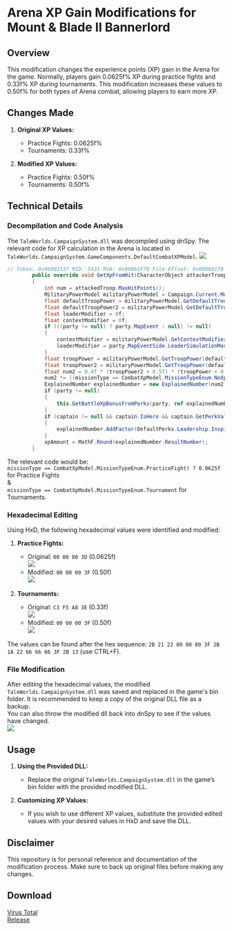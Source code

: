 # Arena XP Gain Modifications for Mount & Blade II Bannerlord

## Overview

This modification changes the experience points (XP) gain in the Arena for the game. Normally, players gain 0.0625f% XP during practice fights and 0.33f% XP during tournaments. This modification increases these values to 0.50f% for both types of Arena combat, allowing players to earn more XP.

## Changes Made

1. **Original XP Values:**
    - Practice Fights: 0.0625f%
    - Tournaments: 0.33f%

2. **Modified XP Values:**
    - Practice Fights: 0.50f%
    - Tournaments: 0.50f%

## Technical Details

### Decompilation and Code Analysis

The `TaleWorlds.CampaignSystem.dll` was decompiled using dnSpy. The relevant code for XP calculation in the Arena is located in `TaleWorlds.CampaignSystem.GameComponents.DefaultCombatXPModel`.
![](https://github.com/Aardenfell/M-BIIarenaXP/blob/main/files/images/dnySpy1.png)

```csharp
// Token: 0x06001537 RID: 5431 RVA: 0x00061F70 File Offset: 0x00060170
		public override void GetXpFromHit(CharacterObject attackerTroop, CharacterObject captain, CharacterObject attackedTroop, PartyBase party, int damage, bool isFatal, CombatXpModel.MissionTypeEnum missionType, out int xpAmount)
		{
			int num = attackedTroop.MaxHitPoints();
			MilitaryPowerModel militaryPowerModel = Campaign.Current.Models.MilitaryPowerModel;
			float defaultTroopPower = militaryPowerModel.GetDefaultTroopPower(attackedTroop);
			float defaultTroopPower2 = militaryPowerModel.GetDefaultTroopPower(attackerTroop);
			float leaderModifier = 0f;
			float contextModifier = 0f;
			if (((party != null) ? party.MapEvent : null) != null)
			{
				contextModifier = militaryPowerModel.GetContextModifier(attackedTroop, party.Side, party.MapEvent.SimulationContext);
				leaderModifier = party.MapEventSide.LeaderSimulationModifier;
			}
			float troopPower = militaryPowerModel.GetTroopPower(defaultTroopPower, leaderModifier, contextModifier);
			float troopPower2 = militaryPowerModel.GetTroopPower(defaultTroopPower2, leaderModifier, contextModifier);
			float num2 = 0.4f * (troopPower2 + 0.5f) * (troopPower + 0.5f) * (float)(MathF.Min(damage, num) + (isFatal ? num : 0));
			num2 *= ((missionType == CombatXpModel.MissionTypeEnum.NoXp) ? 0f : ((missionType == CombatXpModel.MissionTypeEnum.PracticeFight) ? 0.0625f : ((missionType == CombatXpModel.MissionTypeEnum.Tournament) ? 0.33f : ((missionType == CombatXpModel.MissionTypeEnum.SimulationBattle) ? 0.9f : ((missionType == CombatXpModel.MissionTypeEnum.Battle) ? 1f : 1f)))));
			ExplainedNumber explainedNumber = new ExplainedNumber(num2, false, null);
			if (party != null)
			{
				this.GetBattleXpBonusFromPerks(party, ref explainedNumber, attackerTroop);
			}
			if (captain != null && captain.IsHero && captain.GetPerkValue(DefaultPerks.Leadership.InspiringLeader))
			{
				explainedNumber.AddFactor(DefaultPerks.Leadership.InspiringLeader.SecondaryBonus, DefaultPerks.Leadership.InspiringLeader.Name);
			}
			xpAmount = MathF.Round(explainedNumber.ResultNumber);
		}
```
The relevant code would be:<br/>
`missionType == CombatXpModel.MissionTypeEnum.PracticeFight) ? 0.0625f ` for Practice Fights <br/>
& <br/>
`missionType == CombatXpModel.MissionTypeEnum.Tournament` for Tournaments.<br/>

### Hexadecimal Editing

Using HxD, the following hexadecimal values were identified and modified:

1. **Practice Fights:**
    - Original: `00 00 80 3D` (0.0625f) <br/>
![](https://github.com/Aardenfell/M-BIIarenaXP/blob/main/files/images/practiceBefore.png)
    - Modified: `00 00 00 3F` (0.50f) <br/>
![](https://github.com/Aardenfell/M-BIIarenaXP/blob/main/files/images/practiceAfter.png)

2. **Tournaments:**
    - Original: `C3 F5 A8 3E` (0.33f) <br/>
![](https://github.com/Aardenfell/M-BIIarenaXP/blob/main/files/images/tourneyBefore.png)
    - Modified: `00 00 00 3F` (0.50f) <br/>
![](https://github.com/Aardenfell/M-BIIarenaXP/blob/main/files/images/tourneyAfter.png)

The values can be found after the hex sequence: `2B 21 22 00 00 80 3F 2B 1A 22 66 66 66 3F 2B 13` (use CTRL+F).

### File Modification

After editing the hexadecimal values, the modified `TaleWorlds.CampaignSystem.dll` was saved and replaced in the game's bin folder. It is recommended to keep a copy of the original DLL file as a backup. <br/>
You can also throw the modified dll back into dnSpy to see if the values have changed. <br/>
![](https://github.com/Aardenfell/M-BIIarenaXP/blob/main/files/images/dnySpy3.png)

## Usage

1. **Using the Provided DLL:**
    - Replace the original `TaleWorlds.CampaignSystem.dll` in the game’s bin folder with the provided modified DLL.

2. **Customizing XP Values:**
    - If you wish to use different XP values, substitute the provided edited values with your desired values in HxD and save the DLL.

## Disclaimer

This repository is for personal reference and documentation of the modification process. Make sure to back up original files before making any changes.

## Download

[Virus Total](https://www.virustotal.com/gui/file/ee1400b43930433d58e7e924501d9b9788e6f054b7c7d22e82f35a45c296e188?nocache=1)<br/>
[Release](https://github.com/Aardenfell/M-BIIarenaXP/releases/tag/1)
